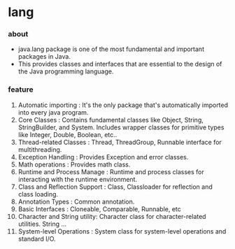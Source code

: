 # lang

### about

- java.lang package is one of the most fundamental and important packages in Java.
- This provides classes and interfaces that are essential to the design of the Java programming language.

### feature

1. Automatic importing          : It's the only package that's automatically imported into every java program.
2. Core Classes                 : Contains fundamental classes like Object, String, StringBuilder, and System. Includes wrapper classes for primitive types like Integer, Double, Boolean, etc..
3. Thread-related Classes       : Thread, ThreadGroup, Runnable interface for multithreading.
4. Exception Handling           : Provides Exception and error classes.
5. Math operations              : Provides math class.
6. Runtime and Process Manage   : Runtime and process classes for interacting with the runtime environment.
7. Class and Reflection Support : Class, Classloader for reflection and class loading.
8. Annotation Types             : Common annotation.
9. Basic Interfaces             : Cloneable, Comparable, Runnable, etc
10. Character and String utility: Character class for character-related utilities. String ...
11. System-level Operations     : System class for system-level operations and standard I/O.